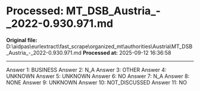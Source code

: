 # Processed: MT_DSB_Austria_-_2022-0.930.971.md

**Original file:** D:\aidpas\eurlextract\fast_scrape\organized_mt\authorities\Austria\MT_DSB_Austria_-_2022-0.930.971.md
**Processed at:** 2025-09-12 16:36:58

---

Answer 1: BUSINESS
Answer 2: N_A
Answer 3: OTHER
Answer 4: UNKNOWN
Answer 5: UNKNOWN
Answer 6: NO
Answer 7: N_A
Answer 8: NONE
Answer 9: UNKNOWN
Answer 10: NOT_DISCUSSED
Answer 11: NO